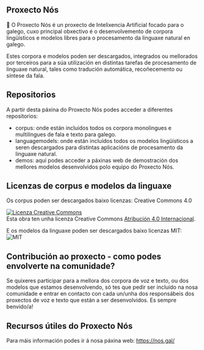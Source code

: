 ## Proxecto Nós

👋 O Proxecto Nós é un proxecto de Intelixencia Artificial focado para o galego, cuxo principal obxectivo é o desenvolvemento de corpora lingüísticos e modelos libres para o procesamento da linguaxe natural en galego.  

Estes corpora e modelos poden ser descargados, integrados ou mellorados por terceiros para a súa utilización en distintas tarefas de procesamento de linguaxe natural, tales como tradución automática, recoñecemento ou síntese da fala.

## Repositorios 

A partir desta páxina do Proxecto Nós podes acceder a diferentes repositorios:
+ corpus: onde están incluídos todos os corpora monolingues e multilingues de fala e texto para galego.  
+ languagemodels: onde están incluídos todos os modelos lingüísticos a seren descargados para distintas aplicacións de procesamento da linguaxe natural. 
+ demos: aquí podes acceder a páxinas web de demostración dos mellores modelos desenvolvidos polo equipo do Proxecto Nós.

## Licenzas de corpus e modelos da linguaxe

Os corpus poden ser descargados baixo licenzas: Creative Commons 4.0

<a rel="license" href="http://creativecommons.org/licenses/by/4.0/"><img alt="Licenza Creative Commons" style="border-width:0" src="https://i.creativecommons.org/l/by/4.0/88x31.png" /></a><br />Esta obra ten unha licenza Creative Commons <a rel="license" href="http://creativecommons.org/licenses/by/4.0/">Atribución 4.0 Internacional</a>.

E os modelos da linguaxe poden ser descargados baixo licenzas MIT: 
![MIT]([https://github.com/adam-p/markdown-here/raw/master/src/common/images/icon48.png](https://en.wikipedia.org/wiki/MIT_License#/media/File:MIT_logo.svg) "MIT License")

## Contribución ao proxecto - como podes envolverte na comunidade?

Se quixeres participar para a mellora dos corpora de voz e texto, ou dos modelos que estamos desenvolvendo, só tes que pedir ser incluído na nosa comunidade e entrar en contacto con cada un/unha dos responsábeis dos proxectos de voz e texto que están a ser desenvolvidos. Es sempre benvido/a!

## Recursos útiles do Proxecto Nós

Para máis información podes ir á nosa páxina web: https://nos.gal/
